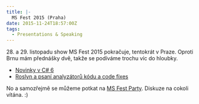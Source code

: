 ```yaml
---
title: |-
  MS Fest 2015 (Praha)
date: 2015-11-24T18:57:00Z
tags:
  - Presentations & Speaking
---
```

28\. a 29. listopadu show MS Fest 2015 pokračuje, tentokrát v Praze. Oproti Brnu mám přednášky dvě, takže se podíváme trochu víc do hloubky.

* [Novinky v C# 6][1]
* [Roslyn a psaní analyzátorů kódu a code fixes][1]

No a samozřejmě se můžeme potkat na [MS Fest Party][2]. Diskuze na cokoli vítána. :)

[1]: http://www.ms-fest.cz/praha/program/sobota
[2]: http://www.ms-fest.cz/praha-party